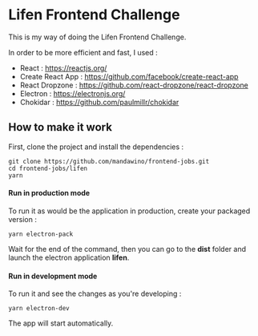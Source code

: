 # Lifen Frontend Challenge

This is my way of doing the Lifen Frontend Challenge.

In order to be more efficient and fast, I used :
- React : https://reactjs.org/
- Create React App : https://github.com/facebook/create-react-app
- React Dropzone : https://github.com/react-dropzone/react-dropzone
- Electron : https://electronjs.org/
- Chokidar : https://github.com/paulmillr/chokidar

## How to make it work

First, clone the project and install the dependencies :
```
git clone https://github.com/mandawino/frontend-jobs.git
cd frontend-jobs/lifen
yarn
```

#### Run in production mode
To run it as would be the application in production, create your packaged version :
```
yarn electron-pack
```
Wait for the end of the command, then you can go to the **dist** folder and launch the electron application **lifen**.



#### Run in development mode
To run it and see the changes as you're developing :
```
yarn electron-dev
```
The app will start automatically.
